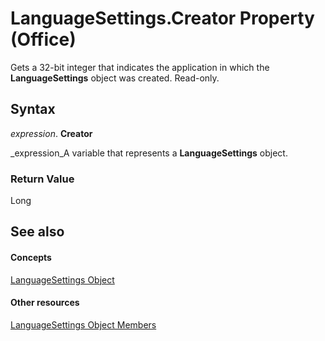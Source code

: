 
# LanguageSettings.Creator Property (Office)

Gets a 32-bit integer that indicates the application in which the  **LanguageSettings** object was created. Read-only.


## Syntax

 _expression_. **Creator**

 _expression_A variable that represents a  **LanguageSettings** object.


### Return Value

Long


## See also


#### Concepts


 [LanguageSettings Object](936f7d61-87e5-e153-08d4-f8c5c8ef0710.md)
#### Other resources


 [LanguageSettings Object Members](068383c2-78f1-2299-2087-9eaa3409e6fe.md)
